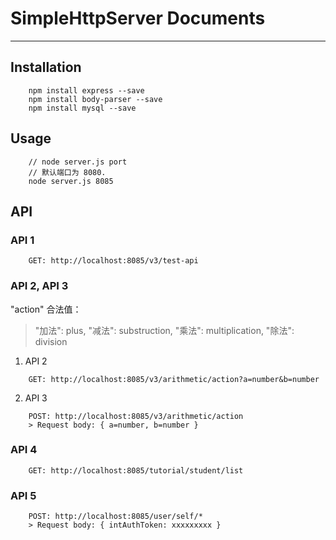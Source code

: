 # SimpleHttpServer Documents
---
## Installation
~~~
    npm install express --save
    npm install body-parser --save
    npm install mysql --save
~~~

## Usage
~~~
    // node server.js port
    // 默认端口为 8080.
    node server.js 8085
~~~


## API

### API 1
~~~
    GET: http://localhost:8085/v3/test-api
~~~

### API 2, API 3
"action" 合法值：
> "加法": plus,
> "减法": substruction,
> "乘法": multiplication,
> "除法": division

1. API 2
~~~
    GET: http://localhost:8085/v3/arithmetic/action?a=number&b=number
~~~

2. API 3
~~~
    POST: http://localhost:8085/v3/arithmetic/action
    > Request body: { a=number, b=number }
~~~

### API 4
~~~
    GET: http://localhost:8085/tutorial/student/list
~~~

### API 5
~~~
    POST: http://localhost:8085/user/self/*
    > Request body: { intAuthToken: xxxxxxxxx }
~~~